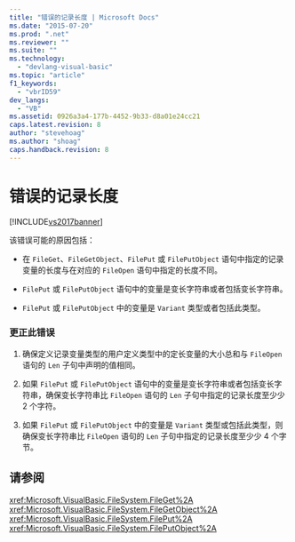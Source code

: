 ```yaml
---
title: "错误的记录长度 | Microsoft Docs"
ms.date: "2015-07-20"
ms.prod: ".net"
ms.reviewer: ""
ms.suite: ""
ms.technology: 
  - "devlang-visual-basic"
ms.topic: "article"
f1_keywords: 
  - "vbrID59"
dev_langs: 
  - "VB"
ms.assetid: 0926a3a4-177b-4452-9b33-d8a01e24cc21
caps.latest.revision: 8
author: "stevehoag"
ms.author: "shoag"
caps.handback.revision: 8
---
```

# 错误的记录长度
[!INCLUDE[vs2017banner](../../../visual-basic/includes/vs2017banner.md)]

该错误可能的原因包括：  
  
-   在 `FileGet`、`FileGetObject`、`FilePut` 或 `FilePutObject` 语句中指定的记录变量的长度与在对应的 `FileOpen` 语句中指定的长度不同。  
  
-   `FilePut` 或 `FilePutObject` 语句中的变量是变长字符串或者包括变长字符串。  
  
-   `FilePut` 或 `FilePutObject` 中的变量是 `Variant` 类型或者包括此类型。  
  
### 更正此错误  
  
1.  确保定义记录变量类型的用户定义类型中的定长变量的大小总和与 `FileOpen` 语句的 `Len` 子句中声明的值相同。  
  
2.  如果 `FilePut` 或 `FilePutObject` 语句中的变量是变长字符串或者包括变长字符串，确保变长字符串比 `FileOpen` 语句的 `Len` 子句中指定的记录长度至少少 2 个字符。  
  
3.  如果 `FilePut` 或 `FilePutObject` 中的变量是 `Variant` 类型或包括此类型，则确保变长字符串比 `FileOpen` 语句的 `Len` 子句中指定的记录长度至少少 4 个字节。  
  
## 请参阅  
 <xref:Microsoft.VisualBasic.FileSystem.FileGet%2A>   
 <xref:Microsoft.VisualBasic.FileSystem.FileGetObject%2A>   
 <xref:Microsoft.VisualBasic.FileSystem.FilePut%2A>   
 <xref:Microsoft.VisualBasic.FileSystem.FilePutObject%2A>
